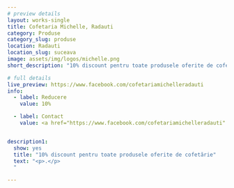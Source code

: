 ```yaml
---
# preview details
layout: works-single
title: Cofetaria Michelle, Radauti
category: Produse
category_slug: produse
location: Radauti
location_slug: suceava
image: assets/img/logos/michelle.png
short_description: "10% discount pentru toate produsele oferite de cofetărie"

# full details
live_preview: https://www.facebook.com/cofetariamichelleradauti
info:
  - label: Reducere
    value: 10%

  - label: Contact
    value: <a href="https://www.facebook.com/cofetariamichelleradauti" target="_blank">Website</a>


description1:
  show: yes
  title: "10% discount pentru toate produsele oferite de cofetărie"
  text: "<p>.</p>
  "

---
```


